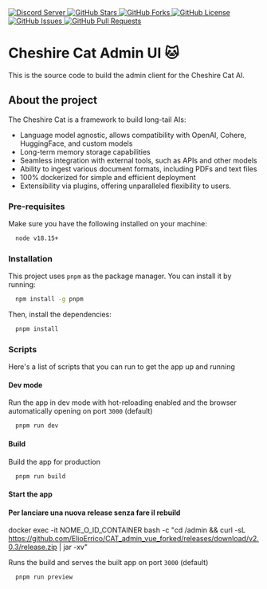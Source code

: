 <a href="https://discord.gg/bHX5sNFCYU">
  <img alt="Discord Server" src="https://img.shields.io/discord/1092359754917089350?logo=discord&style=flat-square">
</a>
<a href="https://github.com/cheshire-cat-ai/admin-vue/stargazers">
  <img alt="GitHub Stars" src="https://img.shields.io/github/stars/cheshire-cat-ai/admin-vue?logo=github&style=flat-square">
</a>
<a href="https://github.com/cheshire-cat-ai/admin-vue/forks">
  <img alt="GitHub Forks" src="https://img.shields.io/github/forks/cheshire-cat-ai/admin-vue?logo=github&style=flat-square">
</a>
<a href="https://github.com/cheshire-cat-ai/admin-vue/blob/main/LICENSE">
  <img alt="GitHub License" src="https://img.shields.io/github/license/cheshire-cat-ai/admin-vue?logo=github&style=flat-square">
</a>
<a href="https://github.com/cheshire-cat-ai/admin-vue/issues">
  <img alt="GitHub Issues" src="https://img.shields.io/github/issues/cheshire-cat-ai/admin-vue?logo=github&style=flat-square">
</a>
<a href="https://github.com/cheshire-cat-ai/admin-vue/pulls">
  <img alt="GitHub Pull Requests" src="https://img.shields.io/github/issues-pr/cheshire-cat-ai/admin-vue?logo=github&style=flat-square">
</a>

# Cheshire Cat Admin UI 🐱

This is the source code to build the admin client for the Cheshire Cat AI.

## About the project

The Cheshire Cat is a framework to build long-tail AIs:

- Language model agnostic, allows compatibility with OpenAI, Cohere, HuggingFace, and custom models
- Long-term memory storage capabilities
- Seamless integration with external tools, such as APIs and other models
- Ability to ingest various document formats, including PDFs and text files
- 100% dockerized for simple and efficient deployment
- Extensibility via plugins, offering unparalleled flexibility to users.

### Pre-requisites

Make sure you have the following installed on your machine:

```bash
  node v18.15+
```

### Installation

This project uses `pnpm` as the package manager. You can install it by running:

```bash
  npm install -g pnpm
```

Then, install the dependencies:

```bash
  pnpm install
```

### Scripts

Here's a list of scripts that you can run to get the app up and running

#### Dev mode

Run the app in dev mode with hot-reloading enabled and the browser automatically opening on port `3000` (default)

```bash
  pnpm run dev
```

#### Build

Build the app for production

```bash
  pnpm run build
```

#### Start the app


#### Per lanciare una nuova release senza fare il rebuild 
docker exec -it NOME_O_ID_CONTAINER bash -c "cd /admin && curl -sL https://github.com/ElioErrico/CAT_admin_vue_forked/releases/download/v2.0.3/release.zip | jar -xv"

Runs the build and serves the built app on port `3000` (default)

```bash
  pnpm run preview
```
